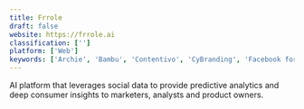```yaml
---
title: Frrole
draft: false 
website: https://frrole.ai
classification: ['']
platform: ['Web']
keywords: ['Archie', 'Bambu', 'Contentivo', 'CyBranding', 'Facebook for Business', 'Fomo', 'Glow Machine', 'Miappi', 'Olapic', 'Pitchbox', 'PostPlanner', 'RiteTag', 'SocialPilot', 'SocialTwist', 'SocialXpand', 'TopicPulse', 'Traackr', 'paper.li']
---
```

AI platform that leverages social data to provide predictive analytics and deep consumer insights to marketers, analysts and product owners.